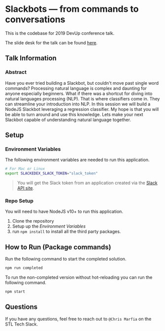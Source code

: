 # Slackbots — from commands to conversations

This is the codebase for 2019 DevUp conference talk. 

The slide desk for the talk can be found [here](presentation.pptx).

## Talk Information 

### Abstract
Have you ever tried building a Slackbot, but couldn't move past single word commands? Processing natural language is complex and daunting for anyone especially beginners. What if there was a shortcut for diving into natural languages processing (NLP). That is where classifiers come in. They can streamline your introduction into NLP. In this session we will build a NodeJS Slackbot leveraging a regression classifier. My hope is that you will be able to turn around and use this knowledge. Lets make your next Slackbot capable of understanding natural language together.

## Setup

### Environment Variables
The following environment variables are needed to run this application.

```bash
# For Mac or Linux
export SLACKEDEX_SLACK_TOKEN="slack_token"
```

> You will get the Slack token from an application created via the [Slack API site](https://api.slack.com/apps). 

### Repo Setup
You will need to have NodeJS v10+ to run this application. 

1. Clone the repository
2. Setup up the _Environment Variables_
3. run `npm install` to install all the third party packages. 

## How to Run (Package commands)

Run the following command to start the completed solution.

```bash
npm run completed
```

To run the non-completed version without hot-reloading you can run the following command.

```bash
npm start
```

## Questions
If you have any questions, feel free to reach out to `@Chris Marfia` on the STL Tech Slack.